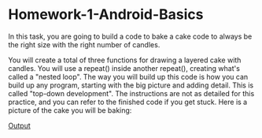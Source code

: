 # Homework-1-Android-Basics
In this task, you are going to build a code to bake a cake code to always be the right size with the right number of candles.

You will create a total of three functions for drawing a layered cake with candles.
You will use a repeat() inside another repeat(), creating what's called a "nested loop".
The way you will build up this code is how you can build up any program, starting with the big picture and adding detail. This is called "top-down development".
The instructions are not as detailed for this practice, and you can refer to the finished code if you get stuck.
Here is a picture of the cake you will be baking:

[Output](https://github.com/shaima-alghamdi-tuwaiq/Homework-1-Android-Basics/blob/a745ff19ff5912d2533905b53421b6a3f0cbd85d/output.png)
